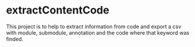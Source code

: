 # extractContentCode
This project is to help to extract information from code and export a csv with module, submodule, annotation and the code where that keyword was finded.

